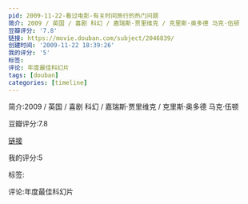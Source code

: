 ```yaml
---
pid: 2009-11-22-看过电影-有关时间旅行的热门问题
简介: 2009 / 英国 / 喜剧 科幻 / 嘉瑞斯·贾里维克 / 克里斯·奥多德 马克·伍顿
豆瓣评分: '7.8'
链接: https://movie.douban.com/subject/2046839/
创建时间: '2009-11-22 18:39:26'
我的评分: '5'
标签:
评论: 年度最佳科幻片
tags: [douban]
categories: [timeline]
---
```

简介:2009 / 英国 / 喜剧 科幻 / 嘉瑞斯·贾里维克 / 克里斯·奥多德 马克·伍顿

豆瓣评分:7.8

[链接](https://movie.douban.com/subject/2046839/)

我的评分:5

标签:

评论:年度最佳科幻片

